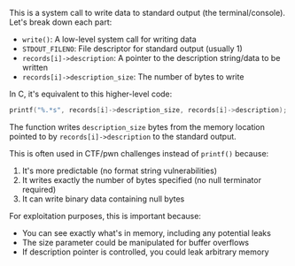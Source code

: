 This is a system call to write data to standard output (the terminal/console). Let's break down each part:

- `write()`: A low-level system call for writing data
- `STDOUT_FILENO`: File descriptor for standard output (usually 1)
- `records[i]->description`: A pointer to the description string/data to be written
- `records[i]->description_size`: The number of bytes to write

In C, it's equivalent to this higher-level code:
```c
printf("%.*s", records[i]->description_size, records[i]->description);
```

The function writes `description_size` bytes from the memory location pointed to by `records[i]->description` to the standard output.

This is often used in CTF/pwn challenges instead of `printf()` because:
1. It's more predictable (no format string vulnerabilities)
2. It writes exactly the number of bytes specified (no null terminator required)
3. It can write binary data containing null bytes

For exploitation purposes, this is important because:
- You can see exactly what's in memory, including any potential leaks
- The size parameter could be manipulated for buffer overflows
- If description pointer is controlled, you could leak arbitrary memory